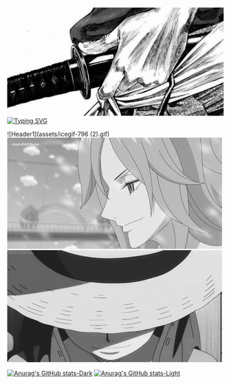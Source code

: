 ![Header1](assets/tumblr_pox6mcyS5u1wi54dwo1_1280.gif)
[![Typing SVG](https://readme-typing-svg.demolab.com?font=Fira+Code&pause=1000&color=F7F7F7&center=true&random=true&width=435&lines=Software+Developer;ctALL;Artem)](https://git.io/typing-svg)

![Header1](assets/icegif-796 (2).gif)
![Header1](https://github.com/go1x1loh/go1x1loh/blob/main/assets/2Mk9.gif)
![Header1](assets/59ag.gif)

[![Anurag's GitHub stats-Dark](https://github-readme-stats.vercel.app/api?username=go1x1loh&show_icons=true&theme=dark#gh-dark-mode-only&icon_color=#ffffff)](https://github.com/go1x1loh/github-readme-stats#gh-dark-mode-only)
[![Anurag's GitHub stats-Light](https://github-readme-stats.vercel.app/api?username=go1x1loh&show_icons=true&theme=default#gh-light-mode-only&icon_color=#ffffff)](https://github.com/go1x1loh/github-readme-stats#gh-light-mode-only)